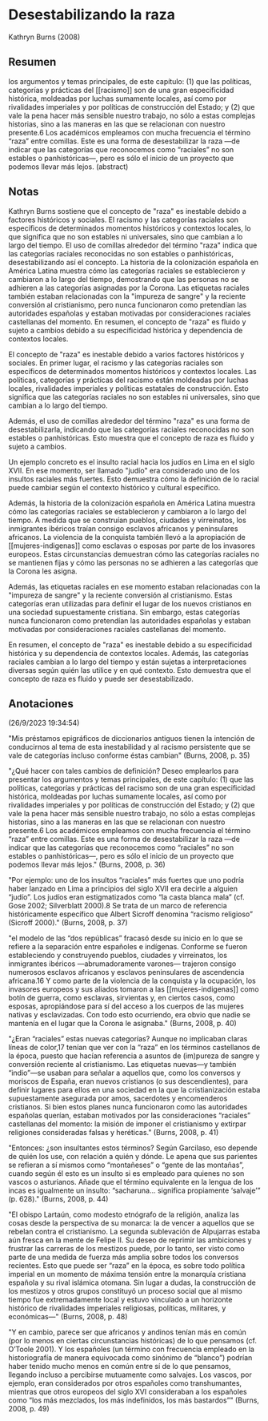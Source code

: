 # Desestabilizando la raza
Kathryn Burns (2008)

## Resumen
los argumentos y temas principales, de este capítulo: (1) que las políticas, categorías y prácticas del [[racismo]] son de una gran especificidad histórica, moldeadas por luchas sumamente locales, así como por rivalidades imperiales y por políticas de construcción del Estado; y (2) que vale la pena hacer más sensible nuestro trabajo, no sólo a estas complejas historias, sino a las maneras en las que se relacionan con nuestro presente.6 Los académicos empleamos con mucha frecuencia el término “raza” entre comillas. Este es una forma de desestabilizar la raza —de indicar que las categorías que reconocemos como “raciales” no son estables o panhistóricas—, pero es sólo el inicio de un proyecto que podemos llevar más lejos. (abstract)

## Notas
<!--Resumen GPT--> 
Kathryn Burns sostiene que el concepto de "raza" es inestable debido a factores históricos y sociales. El racismo y las categorías raciales son específicos de determinados momentos históricos y contextos locales, lo que significa que no son estables ni universales, sino que cambian a lo largo del tiempo. El uso de comillas alrededor del término "raza" indica que las categorías raciales reconocidas no son estables o panhistóricas, desestabilizando así el concepto. La historia de la colonización española en América Latina muestra cómo las categorías raciales se establecieron y cambiaron a lo largo del tiempo, demostrando que las personas no se adhieren a las categorías asignadas por la Corona. Las etiquetas raciales también estaban relacionadas con la "impureza de sangre" y la reciente conversión al cristianismo, pero nunca funcionaron como pretendían las autoridades españolas y estaban motivadas por consideraciones raciales castellanas del momento. En resumen, el concepto de "raza" es fluido y sujeto a cambios debido a su especificidad histórica y dependencia de contextos locales.


El concepto de "raza" es inestable debido a varios factores históricos y sociales. En primer lugar, el racismo y las categorías raciales son específicos de determinados momentos históricos y contextos locales. Las políticas, categorías y prácticas del racismo están moldeadas por luchas locales, rivalidades imperiales y políticas estatales de construcción. Esto significa que las categorías raciales no son estables ni universales, sino que cambian a lo largo del tiempo.

Además, el uso de comillas alrededor del término "raza" es una forma de desestabilizarla, indicando que las categorías raciales reconocidas no son estables o panhistóricas. Esto muestra que el concepto de raza es fluido y sujeto a cambios.

Un ejemplo concreto es el insulto racial hacia los judíos en Lima en el siglo XVII. En ese momento, ser llamado "judío" era considerado uno de los insultos raciales más fuertes. Esto demuestra cómo la definición de lo racial puede cambiar según el contexto histórico y cultural específico.

Además, la historia de la colonización española en América Latina muestra cómo las categorías raciales se establecieron y cambiaron a lo largo del tiempo. A medida que se construían pueblos, ciudades y virreinatos, los inmigrantes ibéricos traían consigo esclavos africanos y peninsulares africanos. La violencia de la conquista también llevó a la apropiación de [[mujeres-indigenas]] como esclavas o esposas por parte de los invasores europeos. Estas circunstancias demuestran cómo las categorías raciales no se mantienen fijas y cómo las personas no se adhieren a las categorías que la Corona les asigna.

Además, las etiquetas raciales en ese momento estaban relacionadas con la "impureza de sangre" y la reciente conversión al cristianismo. Estas categorías eran utilizadas para definir el lugar de los nuevos cristianos en una sociedad supuestamente cristiana. Sin embargo, estas categorías nunca funcionaron como pretendían las autoridades españolas y estaban motivadas por consideraciones raciales castellanas del momento.

En resumen, el concepto de "raza" es inestable debido a su especificidad histórica y su dependencia de contextos locales. Además, las categorías raciales cambian a lo largo del tiempo y están sujetas a interpretaciones diversas según quién las utilice y en qué contexto. Esto demuestra que el concepto de raza es fluido y puede ser desestabilizado.

## Anotaciones  
(26/9/2023 19:34:54)

"Mis préstamos epigráficos de diccionarios antiguos tienen la intención de conducirnos al tema de esta inestabilidad y al racismo persistente que se vale de categorías incluso conforme éstas cambian" (Burns, 2008, p. 35)

"¿Qué hacer con tales cambios de definición? Deseo emplearlos para presentar los argumentos y temas principales, de este capítulo: (1) que las políticas, categorías y prácticas del racismo son de una gran especificidad histórica, moldeadas por luchas sumamente locales, así como por rivalidades imperiales y por políticas de construcción del Estado; y (2) que vale la pena hacer más sensible nuestro trabajo, no sólo a estas complejas historias, sino a las maneras en las que se relacionan con nuestro presente.6 Los académicos empleamos con mucha frecuencia el término “raza” entre comillas. Este es una forma de desestabilizar la raza —de indicar que las categorías que reconocemos como “raciales” no son estables o panhistóricas—, pero es sólo el inicio de un proyecto que podemos llevar más lejos." (Burns, 2008, p. 36)

"Por ejemplo: uno de los insultos “raciales” más fuertes que uno podría haber lanzado en Lima a principios del siglo XVII era decirle a alguien “judío”. Los judíos eran estigmatizados como “la casta blanca mala” (cf. Gose 2002; Silverblatt 2000).8 Se trata de un marco de referencia históricamente específico que Albert Sicroff denomina “racismo religioso” (Sicroff 2000)." (Burns, 2008, p. 37)

"el modelo de las “dos repúblicas” fracasó desde su inicio en lo que se refiere a la separación entre españoles e indígenas. Conforme se fueron estableciendo y construyendo pueblos, ciudades y virreinatos, los inmigrantes ibéricos —abrumadoramente varones— trajeron consigo numerosos esclavos africanos y esclavos peninsulares de ascendencia africana.16 Y como parte de la violencia de la conquista y la ocupación, los invasores europeos y sus aliados tomaron a las [[mujeres-indigenas]] como botín de guerra, como esclavas, sirvientas y, en ciertos casos, como esposas, apropiándose para sí del acceso a los cuerpos de las mujeres nativas y esclavizadas. Con todo esto ocurriendo, era obvio que nadie se mantenía en el lugar que la Corona le asignaba." (Burns, 2008, p. 40)

"¿Eran “raciales” estas nuevas categorías? Aunque no implicaban claras líneas de color,17 tenían que ver con la “raza” en los términos castellanos de la época, puesto que hacían referencia a asuntos de (im)pureza de sangre y conversión reciente al cristianismo. Las etiquetas nuevas—y también “indio”—se usaban para señalar a aquellos que, como los conversos y moriscos de España, eran nuevos cristianos (o sus descendientes), para definir lugares para ellos en una sociedad en la que la cristianización estaba supuestamente asegurada por amos, sacerdotes y encomenderos cristianos. Si bien estos planes nunca funcionaron como las autoridades españolas querían, estaban motivados por las consideraciones “raciales” castellanas del momento: la misión de imponer el cristianismo y extirpar religiones consideradas falsas y heréticas." (Burns, 2008, p. 41)

"Entonces: ¿son insultantes estos términos? Según Garcilaso, eso depende de quién los use, con relación a quién y dónde. Le apena que sus parientes se refieran a sí mismos como “montañeses” o “gente de las montañas”, cuando según él esto es un insulto si es empleado para quienes no son vascos o asturianos. Añade que el término equivalente en la lengua de los incas es igualmente un insulto: “sacharuna... significa propiamente ‘salvaje’” (p. 628)." (Burns, 2008, p. 44)

"El obispo Lartaún, como modesto etnógrafo de la religión, analiza las cosas desde la perspectiva de su monarca: la de vencer a aquellos que se rebelan contra el cristianismo. La segunda sublevación de Alpujarras estaba aún fresca en la mente de Felipe II. Su deseo de reprimir las ambiciones y frustrar las carreras de los mestizos puede, por lo tanto, ser visto como parte de una medida de fuerza más amplia sobre todos los conversos recientes. Esto que puede ser “raza” en la época, es sobre todo política imperial en un momento de máxima tensión entre la monarquía cristiana española y su rival islámica otomana. Sin lugar a dudas, la construcción de los mestizos y otros grupos constituyó un proceso social que al mismo tiempo fue extremadamente local y estuvo vinculado a un horizonte histórico de rivalidades imperiales religiosas, políticas, militares, y económicas—" (Burns, 2008, p. 48)

"Y en cambio, parece ser que africanos y andinos tenían más en común (por lo menos en ciertas circunstancias históricas) de lo que pensamos (cf. O’Toole 2001). Y los españoles (un término con frecuencia empleado en la historiografía de manera equivocada como sinónimo de “blanco”) podrían haber tenido mucho menos en común entre sí de lo que pensamos, llegando incluso a percibirse mutuamente como salvajes. Los vascos, por ejemplo, eran considerados por otros españoles como transhumantes, mientras que otros europeos del siglo XVI consideraban a los españoles como “los más mezclados, los más indefinidos, los más bastardos”" (Burns, 2008, p. 49)
